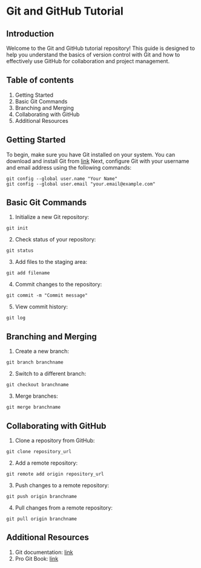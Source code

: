 # Git and GitHub Tutorial

## Introduction
Welcome to the Git and GitHub tutorial repository! This guide is designed to help you understand the basics of version control with Git and how to effectively use GitHub for collaboration and project management.

## Table of contents
1. Getting Started
2. Basic Git Commands
3. Branching and Merging
4. Collaborating with GitHub
5. Additional Resources

## Getting Started
To begin, make sure you have Git installed on your system. You can download and install Git from [link](doc:https://git-scm.com/downloads#link)
Next, configure Git with your username and email address using the following commands:
```
git config --global user.name "Your Name"
git config --global user.email "your.email@example.com"
```

## Basic Git Commands
1. Initialize a new Git repository:
```
git init
```
2. Check status of your repository:
```
git status
```
3. Add files to the staging area:
```
git add filename
```
4. Commit changes to the repository:
```
git commit -m "Commit message"
```
5. View commit history:
```
git log
```

## Branching and Merging
1. Create a new branch:
```
git branch branchname
```
2. Switch to a different branch:
```
git checkout branchname
```
3. Merge branches:
```
git merge branchname
```

## Collaborating with GitHub
1. Clone a repository from GitHub:
```
git clone repository_url
```
2. Add a remote repository:
```
git remote add origin repository_url
```
3. Push changes to a remote repository:
```
git push origin branchname
```
4. Pull changes from a remote repository:
```
git pull origin branchname
```

## Additional Resources
1. Git documentation: [link](doc:https://git-scm.com/docs)
2. Pro Git Book: [link](doc:https://git-scm.com/book/en/v2)

